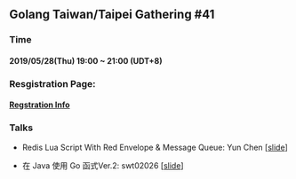 ## Golang Taiwan/Taipei Gathering #41

### Time

#### 2019/05/28(Thu) 19:00 ~ 21:00  (UDT+8)

### Resgistration Page:

#### [Regstration Info](https://www.meetup.com/golang-taipei-meetup/events/260270224/)

### Talks

- Redis Lua Script With Red Envelope & Message Queue: Yun Chen [[slide](https://speakerdeck.com/chenyunchen/redis-lua-script-with-red-envelope-and-message-queue)]

- 在 Java 使用 Go 函式Ver.2: swt02026 [[slide](http://bit.ly/2HXFYST)]

